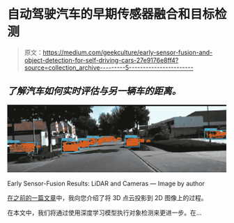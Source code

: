 # 自动驾驶汽车的早期传感器融合和目标检测

> 原文：<https://medium.com/geekculture/early-sensor-fusion-and-object-detection-for-self-driving-cars-27e9176e8ff4?source=collection_archive---------5----------------------->

## *了解汽车如何实时评估与另一辆车的距离。*

![](img/b5c5ea842585ba4108343182b399841b.png)

Early Sensor-Fusion Results: LiDAR and Cameras — Image by author

[在之前的一篇文章](/geekculture/early-sensor-fusion-for-self-driving-cars-de7443365882)中，我向您介绍了将 3D 点云投影到 2D 图像上的过程。

在本文中，我们将通过使用深度学习模型执行对象检测来更进一步。在…